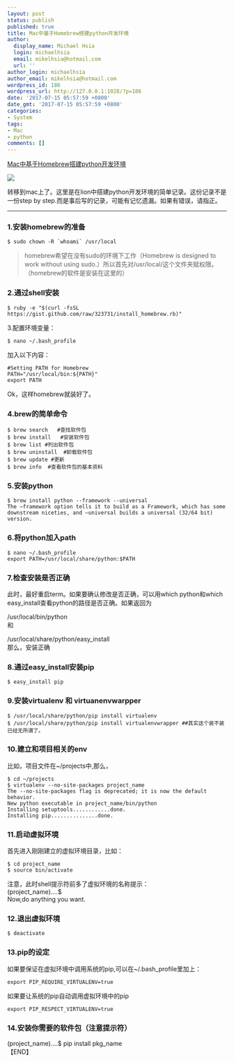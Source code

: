 ```yaml
---
layout: post
status: publish
published: true
title: Mac中基于Homebrew搭建python开发环境
author:
  display_name: Michael Hsia
  login: michaelhsia
  email: mikelhsia@hotmail.com
  url: ''
author_login: michaelhsia
author_email: mikelhsia@hotmail.com
wordpress_id: 186
wordpress_url: http://127.0.0.1:1028/?p=186
date: '2017-07-15 05:57:59 +0800'
date_gmt: '2017-07-15 05:57:59 +0800'
categories:
- System
tags:
- Mac
- python
comments: []
---
```

<p class="title"><a href="http://www.jianshu.com/p/b26b86bff852">Mac中基于Homebrew搭建python开发环境</a></p>
<div class="show-content" data-note-content="">
<div class="image-package">
<p><img src="http://upload-images.jianshu.io/upload_images/912917-19836c0a351b7d90.png?imageMogr2/auto-orient/strip%7CimageView2/2/w/1240" data-original-src="http://upload-images.jianshu.io/upload_images/912917-19836c0a351b7d90.png?imageMogr2/auto-orient/strip%7CimageView2/2" /></p>
<!--More-->
</div>
<p>转移到mac上了。这里是在lion中搭建python开发环境的简单记录。这份记录不是一份step by step.而是事后写的记录，可能有记忆遗漏。如果有错误，请指正。</p>
<hr />
<h3>1.安装homebrew的准备</h3>
<pre class="hljs bash"><code class="bash">$ sudo chown -R `whoami` /usr/<span class="hljs-built_in">local</span></code></pre>
<blockquote><p>homebrew希望在没有sudo的环境下工作（Homebrew is designed to work without using sudo.）所以首先对/usr/local/这个文件夹赋权限。（homebrew的软件是安装在这里的）</p></blockquote>
<h3>2.通过shell安装</h3>
<pre class="hljs bash"><code class="bash">$ ruby <span class="hljs-_">-e</span> <span class="hljs-string">"<span class="hljs-variable">$(curl -fsSL https://gist.github.com/raw/323731/install_homebrew.rb)</span>"</span></code></pre>
<p>3.配置环境变量：</p>
<pre class="hljs bash"><code class="bash">$ nano ~/.bash_profile</code></pre>
<p>加入以下内容：</p>
<pre class="hljs bash"><code class="bash"><span class="hljs-comment">#Setting PATH for Homebrew</span>
PATH=<span class="hljs-string">"/usr/local/bin:<span class="hljs-variable">${PATH}</span>"</span>
<span class="hljs-built_in">export</span> PATH</code></pre>
<p>Ok，这样homebrew就装好了。</p>
<h3>4.brew的简单命令</h3>
<pre class="hljs bash"><code class="bash">$ brew search <pkg_name>  <span class="hljs-comment">#查找软件包</span>
$ brew install <pkg_name>  <span class="hljs-comment">#安装软件包</span>
$ brew list <span class="hljs-comment">#列出软件包</span>
$ brew uninstall <pkg_name> <span class="hljs-comment">#卸载软件包</span>
$ brew update <span class="hljs-comment">#更新</span>
$ brew info <pkg_name> <span class="hljs-comment">#查看软件包的基本资料</span></code></pre>
<h3>5.安装python</h3>
<pre class="hljs bash"><code class="bash">$ brew install python --framework --universal
The &ndash;framework option tells it to build as a Framework, <span class="hljs-built_in">which</span> has some downstream niceties, and &ndash;universal builds a universal (32/64 bit) version.</code></pre>
<h3>6.将python加入path</h3>
<pre class="hljs bash"><code class="bash">$ nano ~/.bash_profile
<span class="hljs-built_in">export</span> PATH=/usr/<span class="hljs-built_in">local</span>/share/python:<span class="hljs-variable">$PATH</span></code></pre>
<h3>7.检查安装是否正确</h3>
<p>此时，最好重启term。如果要确认修改是否正确，可以用which python和which easy_install查看python的路径是否正确。如果返回为</p>
<p>/usr/local/bin/python<br />
和</p>
<p>/usr/local/share/python/easy_install<br />
那么，安装正确</p>
<h3>8.通过easy_install安装pip</h3>
<pre class="hljs bash"><code class="bash">$ easy_install pip</code></pre>
<h3>9.安装virtualenv 和 virtuanenvwarpper</h3>
<pre class="hljs bash"><code class="bash">$ /usr/<span class="hljs-built_in">local</span>/share/python/pip install virtualenv
$ /usr/<span class="hljs-built_in">local</span>/share/python/pip install virtualenvwrapper <span class="hljs-comment">##其实这个装不装已经无所谓了。</span></code></pre>
<h3>10.建立和项目相关的env</h3>
<p>比如，项目文件在~/projects中,那么，</p>
<pre class="hljs bash"><code class="bash">$ <span class="hljs-built_in">cd</span> ~/projects
$ virtualenv --no-site-packages project_name
The --no-site-packages flag is deprecated; it is now the default behavior.
New python executable <span class="hljs-keyword">in</span> project_name/bin/python
Installing setuptools............done.
Installing pip...............done.</code></pre>
<h3>11.启动虚拟环境</h3>
<p>首先进入刚刚建立的虚拟环境目录，比如：</p>
<pre class="hljs bash"><code class="bash">$ <span class="hljs-built_in">cd</span> project_name
$ <span class="hljs-built_in">source</span> bin/activate</code></pre>
<p>注意，此时shell提示符前多了虚拟环境的名称提示：<br />
(project_name)&hellip;.$<br />
Now,do anything you want.</p>
<h3>12.退出虚拟环境</h3>
<pre class="hljs bash"><code class="bash">$ deactivate</code></pre>
<h3>13.pip的设定</h3>
<p>如果要保证在虚拟环境中调用系统的pip,可以在~/.bash_profile里加上：</p>
<pre class="hljs bash"><code class="bash"><span class="hljs-built_in">export</span> PIP_REQUIRE_VIRTUALENV=<span class="hljs-literal">true</span></code></pre>
<p>如果要让系统的pip自动调用虚拟环境中的pip</p>
<pre class="hljs bash"><code class="bash"><span class="hljs-built_in">export</span> PIP_RESPECT_VIRTUALENV=<span class="hljs-literal">true</span></code></pre>
<h3>14.安装你需要的软件包（注意提示符）</h3>
<p>(project_name)....$ pip install pkg_name<br />
【END】</p>
</div>
